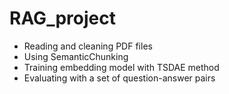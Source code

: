 # RAG_project

- Reading and cleaning PDF files
- Using SemanticChunking
- Training embedding model with TSDAE method
- Evaluating with a set of question-answer pairs
